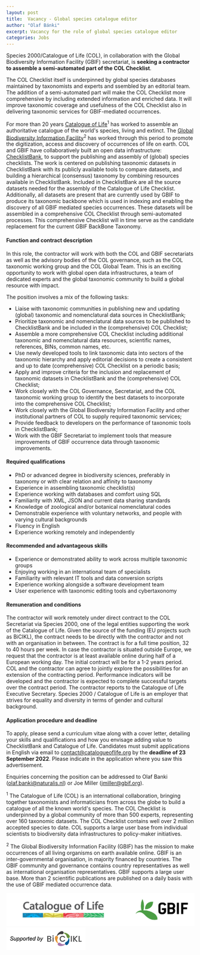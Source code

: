 ```yaml
---
layout: post
title:  Vacancy - Global species catalogue editor
author: "Olaf Bánki"
excerpt: Vacancy for the role of global species catalogue editor
categories: Jobs
---
```


Species 2000/Catalogue of Life (COL), in collaboration with the Global Biodiversity Information Facility (GBIF) secretariat, is **seeking a contractor to assemble a semi-automated part of the COL Checklist**. 

The COL Checklist itself is underpinned by global species databases maintained by taxonomists and experts and ssembled by an editorial team. The addition of a semi-automated part will make the COL Checklist more comprehensive by including extended information and enriched data. It will improve taxonomic coverage and usefulness of the COL Checklist also in delivering taxonomic services for GBIF-mediated occurrences. 

For more than 20 years [Catalogue of Life](https://www.catalogueoflife.org/)<sup>1</sup> has worked to assemble an authoritative catalogue of the world's species, living and extinct. The [Global Biodiversity Information Facility](https://www.gbif.org/)<sup>2</sup> has worked through this period to promote the digitization, access and discovery of occurrences of life on earth. COL and GBIF have collaboratively built an open data infrastructure: [ChecklistBank](https://www.checklistbank.org/), to support the publishing and assembly of (global) species checklists. The work is centered on publishing taxonomic datasets in ChecklistBank with its publicly available tools to compare datasets, and building a hierarchical (consensus) taxonomy by combining resources available in ChecklistBank. Included in ChecklistBank are all the source datasets needed for the assembly of the Catalogue of Life Checklist. Additionally, all datasets are present that are currently used by GBIF to produce its taxonomic backbone which is used in indexing and enabling the discovery of all GBIF mediated species occurrences. These datasets will be assembled in a comprehensive COL Checklist through semi-automated processes. This comprehensive Checklist will in time serve as the candidate replacement for the current GBIF BackBone Taxonomy.


#### Function and contract description

In this role, the contractor will work with both the COL and GBIF secretariats as well as the advisory bodies of the COL governance, such as the COL taxonomic working group and the COL Global Team. This is an exciting opportunity to work with global open data infrastructures, a team of dedicated experts and the global taxonomic community to build a global resource with impact.

The position involves a mix of the following tasks:
- Liaise with taxonomic communities in publishing new and updating (global) taxonomic and nomenclatural data sources in ChecklistBank;
- Prioritize taxonomic and nomenclatural data sources to be published to ChecklistBank and be included in the (comprehensive) COL Checklist;
- Assemble a more comprehensive COL Checklist including additional taxonomic and nomenclatural data resources, scientific names, references, BINs, common names, etc.
- Use newly developed tools to link taxonomic data into sectors of the taxonomic hierarchy and apply editorial decisions to create a consistent and up to date (comprehensive) COL Checklist on a periodic basis;
- Apply and improve criteria for the inclusion and replacement of taxonomic datasets in ChecklistBank and the (comprehensive) COL Checklist;
- Work closely with the COL Governance, Secretariat, and the COL taxonomic working group to identify the best datasets to incorporate into the comprehensive COL Checklist;
- Work closely with the Global Biodiversity Information Facility and other institutional partners of COL to supply required taxonomic services;
- Provide feedback to developers on the performance of taxonomic tools in ChecklistBank;
- Work with the GBIF Secretariat to implement tools that measure improvements of GBIF occurrence data through taxonomic improvements.

#### Required qualifications

- PhD or advanced degree in biodiversity sciences, preferably in taxonomy or with clear relation and affinity to taxonomy
- Experience in assembling taxonomic checklist(s)
- Experience working with databases and comfort using SQL
- Familiarity with XML, JSON and current data sharing standards
- Knowledge of zoological and/or botanical nomenclatural codes
- Demonstrable experience with voluntary networks, and people with varying cultural backgrounds
- Fluency in English
- Experience working remotely and independently

#### Recommended and advantageous skills
- Experience or demonstrated ability to work across multiple taxonomic groups
- Enjoying working in an international team of specialists
- Familiarity with relevant IT tools and data conversion scripts
- Experience working alongside a software development team
- User experience with taxonomic editing tools and cybertaxonomy

#### Remuneration and conditions

The contractor will work remotely under direct contract to the COL Secretariat via Species 2000, one of the legal entities supporting the work of the Catalogue of Life. Given the source of the funding (EU projects such as BiCIKL), the contract needs to be directly with the contractor and not with an organisation in between. The contract is for a full time position, 32 to 40 hours per week. In case the contractor is situated outside Europe, we request that the contractor is at least available online during half of a European working day. The initial contract will be for a 1-2 years period. COL and the contractor can agree to jointly explore the possibilities for an extension of the contracting period. Performance indicators will be developed and the contractor is expected to complete successful targets over the contract period. The contractor reports to the Catalogue of Life Executive Secretary. Species 2000 / Catalogue of Life is an employer that strives for equality and diversity in terms of gender and cultural background.

#### Application procedure and deadline

To apply, please send a curriculum vitae along with a cover letter, detailing your skills and qualifications and how you envisage adding value to ChecklistBank and Catalogue of Life. Candidates must submit applications in English via email to contact@catalogueoflife.org by the **deadline of 23 September 2022**. Please indicate in the application where you saw this advertisement.

Enquiries concerning the position can be addressed to Olaf Banki (olaf.banki@naturalis.nl) or Joe Miller (jmiller@gbif.org). 

<sup>1</sup> The Catalogue of Life (COL) is an international collaboration, bringing together taxonomists and informaticians from across the globe to build a catalogue of all the known world's species. The COL Checklist is underpinned by a global community of more than 500 experts, representing over 160 taxonomic datasets. The COL Checklist contains well over 2 million accepted species to date. COL supports a large user base from individual scientists to biodiversity data infrastructures to policy-maker initiatives. 

<sup>2</sup> The Global Biodiversity Information Facility (GBIF) has the mission to make occurrences of all living organisms on earth available online. GBIF is an inter-governmental organisation, in majority financed by countries. The GBIF community and governance contains country representatives as well as international organisation representatives. GBIF supports a large user base. More than 2 scientific publications are published on a daily basis with the use of GBIF mediated occurrence data.

![browser](/images/posts/col-gbif-logo.jpg)
![browser](/images/posts/Supported-by-Bickl.png)




